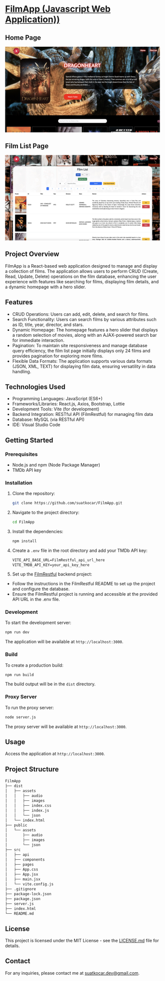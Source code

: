 # [FilmApp (Javascript Web Application))](https://suatkocar.dev/FilmApp/)

## Home Page

![Home Page](screenshots/home-page.jpg)

## Film List Page

![Film List Page](screenshots/film-list-page.jpg)

## Project Overview

FilmApp is a React-based web application designed to manage and display a collection of films. The application allows users to perform CRUD (Create, Read, Update, Delete) operations on the film database, enhancing the user experience with features like searching for films, displaying film details, and a dynamic homepage with a hero slider.

## Features

- CRUD Operations: Users can add, edit, delete, and search for films.
- Search Functionality: Users can search films by various attributes such as ID, title, year, director, and stars.
- Dynamic Homepage: The homepage features a hero slider that displays a random selection of movies, along with an AJAX-powered search bar for immediate interaction.
- Pagination: To maintain site responsiveness and manage database query efficiency, the film list page initially displays only 24 films and provides pagination for exploring more films.
- Flexible Data Formats: The application supports various data formats (JSON, XML, TEXT) for displaying film data, ensuring versatility in data handling.

## Technologies Used

- Programming Languages: JavaScript (ES6+)
- Frameworks/Libraries: React.js, Axios, Bootstrap, Lottie
- Development Tools: Vite (for development)
- Backend Integration: RESTful API (FilmRestful) for managing film data
- Database: MySQL (via RESTful API)
- IDE: Visual Studio Code

## Getting Started

### Prerequisites

- Node.js and npm (Node Package Manager)
- TMDb API key

### Installation

1. Clone the repository:

   ```bash
   git clone https://github.com/suatkocar/FilmApp.git
   ```

2. Navigate to the project directory:

   ```bash
   cd FilmApp
   ```

3. Install the dependencies:

   ```bash
   npm install
   ```

4. Create a `.env` file in the root directory and add your TMDb API key:

   ```env
   VITE_API_BASE_URL=FilmRestful_api_url_here
   VITE_TMDB_API_KEY=your_api_key_here
   ```

5. Set up the [FilmRestful](https://github.com/suatkocar/FilmRestful) backend project:

- Follow the instructions in the FilmRestful README to set up the project and configure the database.
- Ensure the FilmRestful project is running and accessible at the provided API URL in the .env file.

### Development

To start the development server:

```bash
npm run dev
```

The application will be available at `http://localhost:3000`.

### Build

To create a production build:

```bash
npm run build
```

The build output will be in the `dist` directory.

### Proxy Server

To run the proxy server:

```bash
node server.js
```

The proxy server will be available at `http://localhost:3000`.

## Usage

Access the application at `http://localhost:3000`.

## Project Structure

```plaintext
FilmApp
├── dist
│   ├── assets
│   │   ├── audio
│   │   ├── images
│   │   ├── index.css
│   │   ├── index.js
│   │   └── json
│   └── index.html
├── public
│   └── assets
│       ├── audio
│       ├── images
│       └── json
├── src
│   ├── api
│   ├── components
│   ├── pages
│   ├── App.css
│   ├── App.jsx
│   ├── main.jsx
│   └── vite.config.js
├── .gitignore
├── package-lock.json
├── package.json
├── server.js
├── index.html
└── README.md
```

## License

This project is licensed under the MIT License - see the [LICENSE.md](LICENSE.md) file for details.

## Contact

For any inquiries, please contact me at suatkocar.dev@gmail.com.
